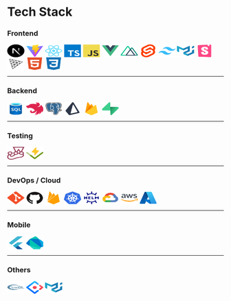 #  Tech Stack

### Frontend
<div style="display: inline_block" align="left">
<img align="center" alt="nextjs" height="30" width="40" src="https://raw.githubusercontent.com/devicons/devicon/master/icons/nextjs/nextjs-original.svg"/>
<img align="center" alt="vite" height="30" width="40" src="https://raw.githubusercontent.com/devicons/devicon/master/icons/vitejs/vitejs-original.svg"/>
<img align="center" alt="react" height="30" width="40" src="https://raw.githubusercontent.com/devicons/devicon/master/icons/react/react-original.svg"/>
<img align="center" alt="typescript" height="30" width="40" src="https://raw.githubusercontent.com/devicons/devicon/master/icons/typescript/typescript-original.svg"/>
<img align="center" alt="javascript" height="30" width="40" src="https://raw.githubusercontent.com/devicons/devicon/master/icons/javascript/javascript-original.svg"/>
<img align="center" alt="vuejs" height="30" width="40" src="https://raw.githubusercontent.com/devicons/devicon/master/icons/vuejs/vuejs-original.svg"/>
<img align="center" alt="nuxtjs" height="30" width="40" src="https://raw.githubusercontent.com/devicons/devicon/master/icons/nuxtjs/nuxtjs-original.svg"/>
<img align="center" alt="svelte" height="30" width="40" src="https://raw.githubusercontent.com/devicons/devicon/master/icons/svelte/svelte-original.svg"/>
<img align="center" alt="tailwindcss" height="30" width="40" src="https://raw.githubusercontent.com/devicons/devicon/master/icons/tailwindcss/tailwindcss-original.svg"/>
<img align="center" alt="materialui" height="30" width="40" src="https://raw.githubusercontent.com/devicons/devicon/master/icons/materialui/materialui-original.svg"/>
<img align="center" alt="storybook" height="30" width="40" src="https://raw.githubusercontent.com/devicons/devicon/master/icons/storybook/storybook-original.svg"/>
<img align="center" alt="threejs" height="30" width="40" src="https://raw.githubusercontent.com/devicons/devicon/master/icons/threejs/threejs-original.svg"/>
<img align="center" alt="html5" height="30" width="40" src="https://raw.githubusercontent.com/devicons/devicon/master/icons/html5/html5-plain.svg"/>
<img align="center" alt="css" height="30" width="40" src="https://raw.githubusercontent.com/devicons/devicon/master/icons/css3/css3-plain.svg"/>
</div>

---

###  Backend
<div style="display: inline_block" align="left">
<img align="center" alt="nestjs" height="30" width="40" src="https://raw.githubusercontent.com/devicons/devicon/master/icons/azuresqldatabase/azuresqldatabase-original.svg"/>
<img align="center" alt="nestjs" height="30" width="40" src="https://raw.githubusercontent.com/devicons/devicon/master/icons/nestjs/nestjs-original.svg"/>
<img align="center" alt="postgresql" height="30" width="40" src="https://raw.githubusercontent.com/devicons/devicon/master/icons/postgresql/postgresql-original.svg"/>
<img align="center" alt="prisma" height="30" width="40" src="https://raw.githubusercontent.com/devicons/devicon/master/icons/prisma/prisma-original.svg"/>
<img align="center" alt="prisma" height="30" width="40" src="https://raw.githubusercontent.com/devicons/devicon/master/icons/firebase/firebase-original.svg"/>
<img align="center" alt="prisma" height="30" width="40" src="https://raw.githubusercontent.com/devicons/devicon/master/icons/supabase/supabase-original.svg"/>
</div>

---

###  Testing
<div style="display: inline_block" align="left">
<img align="center" alt="jest" height="30" width="40" src="https://raw.githubusercontent.com/devicons/devicon/master/icons/jest/jest-plain.svg"/>
<img align="center" alt="vitest" height="30" width="40" src="https://raw.githubusercontent.com/devicons/devicon/master/icons/vitest/vitest-original.svg"/>
</div>

---

###  DevOps / Cloud
<div style="display: inline_block" align="left">
<img align="center" alt="git" height="30" width="40" src="https://raw.githubusercontent.com/devicons/devicon/master/icons/git/git-original.svg"/>
<img align="center" alt="github" height="30" width="40" src="https://raw.githubusercontent.com/devicons/devicon/master/icons/github/github-original.svg"/>
<img align="center" alt="firebase" height="30" width="40" src="https://raw.githubusercontent.com/devicons/devicon/master/icons/firebase/firebase-plain.svg"/>
<img align="center" alt="kubernetes" height="30" width="40" src="https://raw.githubusercontent.com/devicons/devicon/master/icons/kubernetes/kubernetes-original.svg"/>
<img align="center" alt="helm" height="30" width="40" src="https://raw.githubusercontent.com/devicons/devicon/master/icons/helm/helm-original.svg"/>
<img align="center" alt="googlecloud" height="30" width="40" src="https://raw.githubusercontent.com/devicons/devicon/master/icons/googlecloud/googlecloud-original.svg"/>
<img align="center" alt="aws" height="30" width="40" src="https://raw.githubusercontent.com/devicons/devicon/master/icons/amazonwebservices/amazonwebservices-original-wordmark.svg"/>
<img align="center" alt="azure" height="30" width="40" src="https://raw.githubusercontent.com/devicons/devicon/master/icons/azure/azure-original.svg"/>
</div>

---

### Mobile
<div style="display: inline_block" align="left">
<img align="center" alt="flutter" height="30" width="40" src="https://raw.githubusercontent.com/devicons/devicon/master/icons/flutter/flutter-original.svg"/>
<img align="center" alt="dart" height="30" width="40" src="https://raw.githubusercontent.com/devicons/devicon/master/icons/dart/dart-original.svg"/>
</div>

---

### Others
<div style="display: inline_block" align="left">
<img align="center" alt="opengl" height="30" width="40" src="https://raw.githubusercontent.com/devicons/devicon/master/icons/opengl/opengl-plain.svg"/>
<img align="center" alt="antdesign" height="30" width="40" src="https://raw.githubusercontent.com/devicons/devicon/master/icons/antdesign/antdesign-original.svg"/>
<img align="center" alt="antdesign" height="30" width="40" src="https://raw.githubusercontent.com/devicons/devicon/master/icons/materialui/materialui-original.svg"/>
</div>


